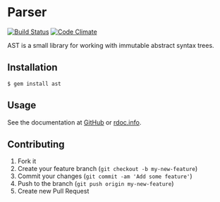 # Parser

[![Build Status](https://travis-ci.org/whitequark/ast.png?branch=master)](https://travis-ci.org/whitequark/ast)
[![Code Climate](https://codeclimate.com/github/whitequark/ast.png)](https://codeclimate.com/github/whitequark/ast)

AST is a small library for working with immutable abstract syntax trees.

## Installation

    $ gem install ast

## Usage

See the documentation at [GitHub](http://whitequark.github.com/pages) or [rdoc.info](http://rdoc.info/gems/ast).

## Contributing

1. Fork it
2. Create your feature branch (`git checkout -b my-new-feature`)
3. Commit your changes (`git commit -am 'Add some feature'`)
4. Push to the branch (`git push origin my-new-feature`)
5. Create new Pull Request
